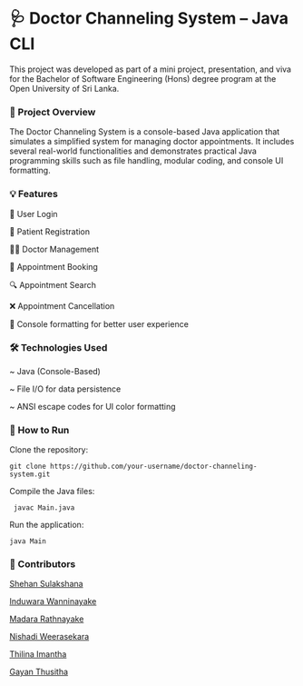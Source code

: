 <h1>🩺 Doctor Channeling System – Java CLI </h1>

  This project was developed as part of a mini project, presentation, and viva for the Bachelor of Software Engineering (Hons) degree program at the Open University of Sri Lanka.

<h3>📌 Project Overview</h3>

  The Doctor Channeling System is a console-based Java application that simulates a simplified system for managing doctor appointments. It includes several real-world functionalities and demonstrates practical Java programming skills such as file handling, modular coding, and console UI formatting.

<h3>💡 Features</h3>

  🔐 User Login

  📝 Patient Registration
  
  👨‍⚕️ Doctor Management
  
  📅 Appointment Booking
  
  🔍 Appointment Search
  
  ❌ Appointment Cancellation
  
  🎨 Console formatting for better user experience

  
  <h3>🛠️ Technologies Used</h3>

  ~ Java (Console-Based)

  ~ File I/O for data persistence

  ~ ANSI escape codes for UI color formatting



<h3>🚀 How to Run</h3>

Clone the repository:

    git clone https://github.com/your-username/doctor-channeling-system.git

Compile the Java files:

     javac Main.java

Run the application:

    java Main

<h3>👥 Contributors</h3>

[Shehan Sulakshana](https://github.com/ShehanSulakshana)

[Induwara Wanninayake](https://github.com/INDUWARAWANNINAYAKA00)

[Madara Rathnayake](https://github.com/Madara-eng)

[Nishadi Weerasekara](https://github.com/NishadiWeerasekara)

[Thilina Imantha](https://github.com/thilinanimantha-art)

[Gayan Thusitha](https://github.com/GayanT500)
